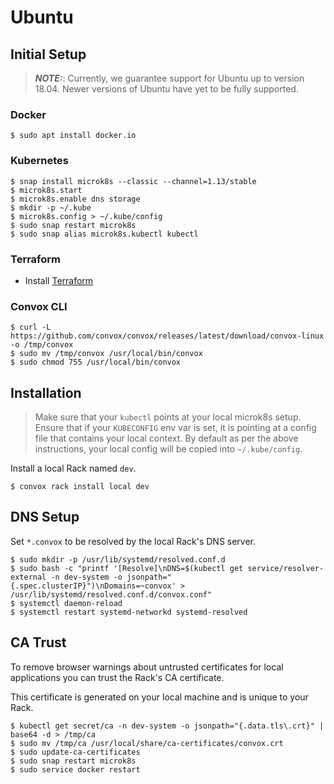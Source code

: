 # Ubuntu

## Initial Setup

> **_NOTE:_**:  Currently, we guarantee support for Ubuntu up to version 18.04. Newer versions of Ubuntu have yet to be fully supported.

### Docker

    $ sudo apt install docker.io

### Kubernetes

    $ snap install microk8s --classic --channel=1.13/stable
    $ microk8s.start
    $ microk8s.enable dns storage
    $ mkdir -p ~/.kube
    $ microk8s.config > ~/.kube/config
    $ sudo snap restart microk8s
    $ sudo snap alias microk8s.kubectl kubectl

### Terraform

- Install [Terraform](https://learn.hashicorp.com/terraform/getting-started/install.html)

### Convox CLI

    $ curl -L https://github.com/convox/convox/releases/latest/download/convox-linux -o /tmp/convox
    $ sudo mv /tmp/convox /usr/local/bin/convox
    $ sudo chmod 755 /usr/local/bin/convox

## Installation

> Make sure that your `kubectl` points at your local microk8s setup.  Ensure that if your `KUBECONFIG` env var is set, it is pointing at a config file that contains your local context.  By default as per the above instructions, your local config will be copied into `~/.kube/config`.

Install a local Rack named `dev`.

    $ convox rack install local dev

## DNS Setup

Set `*.convox` to be resolved by the local Rack's DNS server.

    $ sudo mkdir -p /usr/lib/systemd/resolved.conf.d
    $ sudo bash -c "printf '[Resolve]\nDNS=$(kubectl get service/resolver-external -n dev-system -o jsonpath="{.spec.clusterIP}")\nDomains=~convox' > /usr/lib/systemd/resolved.conf.d/convox.conf"
    $ systemctl daemon-reload
    $ systemctl restart systemd-networkd systemd-resolved

## CA Trust

To remove browser warnings about untrusted certificates for local applications
you can trust the Rack's CA certificate.

This certificate is generated on your local machine and is unique to your Rack.

    $ kubectl get secret/ca -n dev-system -o jsonpath="{.data.tls\.crt}" | base64 -d > /tmp/ca
    $ sudo mv /tmp/ca /usr/local/share/ca-certificates/convox.crt
    $ sudo update-ca-certificates
    $ sudo snap restart microk8s
    $ sudo service docker restart
